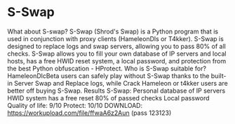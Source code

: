 # S-Swap
What about S-swap?
S-Swap (Shrod's Swap) is a Python program that is used in conjunction with proxy clients (HameleonDls or T4kker). S-Swap is designed to replace logs and swap servers, allowing you to pass 80% of all checks. S-Swap allows you to fill your own database of IP servers and local hosts, has a free HWID reset system, a local password, and protection from the best Python obfuscation - HProtect. Who is S-Swap suitable for? HameleonDlcBeta users can safely play without S-Swap thanks to the built-in Server Swap and Replace logs, while Crack Hameleon or t4kker users are better off buying S-Swap.
Results S-Swap:
Personal database of IP servers
HWID system has a free reset
80% of passed checks
Local password
Quality of life: 9/10
Protect: 10/10
DOWNLOAD: https://workupload.com/file/ffwaA6z2Aun (pass 123123)
